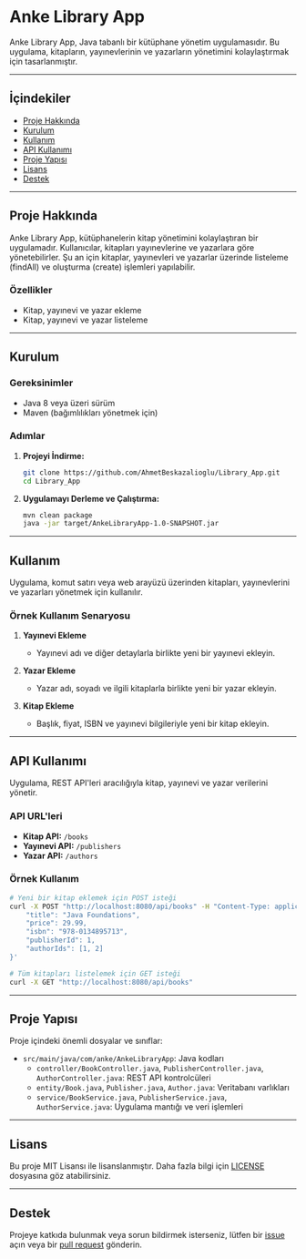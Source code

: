 
# Anke Library App

Anke Library App, Java tabanlı bir kütüphane yönetim uygulamasıdır. Bu uygulama, kitapların, yayınevlerinin ve yazarların yönetimini kolaylaştırmak için tasarlanmıştır.

---

## İçindekiler

- [Proje Hakkında](#proje-hakkında)
- [Kurulum](#kurulum)
- [Kullanım](#kullanım)
- [API Kullanımı](#api-kullanımı)
- [Proje Yapısı](#proje-yapısı)
- [Lisans](#lisans)
- [Destek](#destek)

---

## Proje Hakkında

Anke Library App, kütüphanelerin kitap yönetimini kolaylaştıran bir uygulamadır. Kullanıcılar, kitapları yayınevlerine ve yazarlara göre yönetebilirler. Şu an için kitaplar, yayınevleri ve yazarlar üzerinde listeleme (findAll) ve oluşturma (create) işlemleri yapılabilir.

### Özellikler

- Kitap, yayınevi ve yazar ekleme
- Kitap, yayınevi ve yazar listeleme

---

## Kurulum

### Gereksinimler

- Java 8 veya üzeri sürüm
- Maven (bağımlılıkları yönetmek için)

### Adımlar

1. **Projeyi İndirme:**
   ```bash
   git clone https://github.com/AhmetBeskazalioglu/Library_App.git
   cd Library_App
   ```

2. **Uygulamayı Derleme ve Çalıştırma:**
   ```bash
   mvn clean package
   java -jar target/AnkeLibraryApp-1.0-SNAPSHOT.jar
   ```

---

## Kullanım

Uygulama, komut satırı veya web arayüzü üzerinden kitapları, yayınevlerini ve yazarları yönetmek için kullanılır.

### Örnek Kullanım Senaryosu

1. **Yayınevi Ekleme**
   - Yayınevi adı ve diğer detaylarla birlikte yeni bir yayınevi ekleyin.

2. **Yazar Ekleme**
   - Yazar adı, soyadı ve ilgili kitaplarla birlikte yeni bir yazar ekleyin.

3. **Kitap Ekleme**
   - Başlık, fiyat, ISBN ve yayınevi bilgileriyle yeni bir kitap ekleyin.

---

## API Kullanımı

Uygulama, REST API'leri aracılığıyla kitap, yayınevi ve yazar verilerini yönetir.

### API URL'leri

- **Kitap API:** `/books`
- **Yayınevi API:** `/publishers`
- **Yazar API:** `/authors`

### Örnek Kullanım

```bash
# Yeni bir kitap eklemek için POST isteği
curl -X POST "http://localhost:8080/api/books" -H "Content-Type: application/json" -d '{
    "title": "Java Foundations",
    "price": 29.99,
    "isbn": "978-0134895713",
    "publisherId": 1,
    "authorIds": [1, 2]
}'

# Tüm kitapları listelemek için GET isteği
curl -X GET "http://localhost:8080/api/books"
```

---

## Proje Yapısı

Proje içindeki önemli dosyalar ve sınıflar:

- `src/main/java/com/anke/AnkeLibraryApp`: Java kodları
  - `controller/BookController.java`, `PublisherController.java`, `AuthorController.java`: REST API kontrolcüleri
  - `entity/Book.java`, `Publisher.java`, `Author.java`: Veritabanı varlıkları
  - `service/BookService.java`, `PublisherService.java`, `AuthorService.java`: Uygulama mantığı ve veri işlemleri

---

## Lisans

Bu proje MIT Lisansı ile lisanslanmıştır. Daha fazla bilgi için [LICENSE](LICENSE) dosyasına göz atabilirsiniz.

---

## Destek

Projeye katkıda bulunmak veya sorun bildirmek isterseniz, lütfen bir [issue](https://github.com/AhmetBeskazalioglu/Library_App/issues) açın veya bir [pull request](https://github.com/AhmetBeskazalioglu/Library_App/pulls) gönderin.

